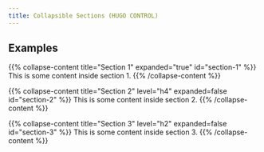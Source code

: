```yaml
---
title: Collapsible Sections (HUGO CONTROL)
---
```


## Examples

{{% collapse-content title="Section 1" expanded="true" id="section-1" %}}
This is some content inside section 1.
{{% /collapse-content %}}

{{% collapse-content title="Section 2" level="h4" expanded=false id="section-2" %}}
This is some content inside section 2.
{{% /collapse-content %}}

{{% collapse-content title="Section 3" level="h2" expanded=false id="section-3" %}}
This is some content inside section 3.
{{% /collapse-content %}}